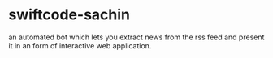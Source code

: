 # swiftcode-sachin
an automated bot which lets you extract news from the rss feed and present it in an form of interactive web application.
